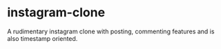 # instagram-clone
A rudimentary instagram clone with posting, commenting features and is also timestamp oriented.
